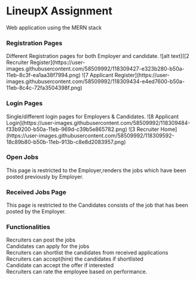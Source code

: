 # LineupX Assignment

Web application using the MERN stack

<h3> Registration Pages </h3>
Different Registration pages for both Employer and candidate. 
![alt text]([2  Recruiter Register](https://user-images.githubusercontent.com/58509992/118309427-e323b280-b50a-11eb-8c3f-ea1aa38f7994.png)
![7  Applicant Register](https://user-images.githubusercontent.com/58509992/118309434-e4ed7600-b50a-11eb-8c4c-72fa3504398f.png)

<h3> Login Pages </h3>
Single/different login pages for Employers & Candidates.
![8  Applicant Login](https://user-images.githubusercontent.com/58509992/118309484-f33b9200-b50a-11eb-969d-c39b5e865782.png)
![3  Recruiter Home](https://user-images.githubusercontent.com/58509992/118309592-18c89b80-b50b-11eb-913b-c8e8d2083957.png)


<h3> Open Jobs </h3>
This page is restricted to the Employer,renders the jobs which have been posted previously by Employer.
<h3> Received Jobs Page </h3> This page is restricted to the Candidates consists of the job that has been posted by the Employer. 
<h3> Functionalities</h3>
  Recruiters can post the jobs <br/> 
  Candidates can apply for the jobs <br/> 
  Recruiters can shortlist the candidates from received applications<br/> 
  Recruiters can accept(hire) the candidates if shortlisted<br/> 
  Candidate can accept the offer if interested <br/>
  Recruiters can rate the employee based on performance.
